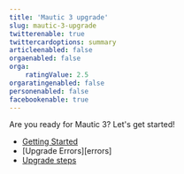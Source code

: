 ```yaml
---
title: 'Mautic 3 upgrade'
slug: mautic-3-upgrade
twitterenable: true
twittercardoptions: summary
articleenabled: false
orgaenabled: false
orga:
    ratingValue: 2.5
orgaratingenabled: false
personenabled: false
facebookenable: true
---
```


Are you ready for Mautic 3? Let's get started!

* [Getting Started][getting-started]
* [Upgrade Errors][errors]
* [Upgrade steps][steps]

[getting-started]: </mautic-3-upgrade/getting-started>
[upgrade]: </mautic-3-upgrade/mautic-3-upgrade-errors>
[steps]: </mautic-3-upgrade/upgrade-steps>